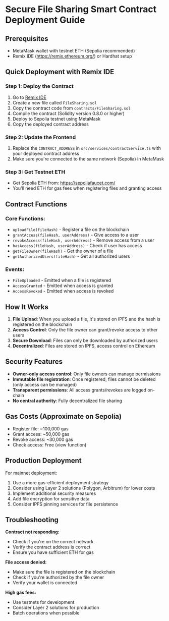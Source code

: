 
# Secure File Sharing Smart Contract Deployment Guide

## Prerequisites
- MetaMask wallet with testnet ETH (Sepolia recommended)
- Remix IDE (https://remix.ethereum.org/) or Hardhat setup

## Quick Deployment with Remix IDE

### Step 1: Deploy the Contract
1. Go to [Remix IDE](https://remix.ethereum.org/)
2. Create a new file called `FileSharing.sol`
3. Copy the contract code from `contracts/FileSharing.sol`
4. Compile the contract (Solidity version 0.8.0 or higher)
5. Deploy to Sepolia testnet using MetaMask
6. Copy the deployed contract address

### Step 2: Update the Frontend
1. Replace the `CONTRACT_ADDRESS` in `src/services/contractService.ts` with your deployed contract address
2. Make sure you're connected to the same network (Sepolia) in MetaMask

### Step 3: Get Testnet ETH
- Get Sepolia ETH from: https://sepoliafaucet.com/
- You'll need ETH for gas fees when registering files and granting access

## Contract Functions

### Core Functions:
- `uploadFile(fileHash)` - Register a file on the blockchain
- `grantAccess(fileHash, userAddress)` - Give access to a user
- `revokeAccess(fileHash, userAddress)` - Remove access from a user
- `hasAccess(fileHash, userAddress)` - Check if user has access
- `getFileOwner(fileHash)` - Get the owner of a file
- `getAuthorizedUsers(fileHash)` - Get all authorized users

### Events:
- `FileUploaded` - Emitted when a file is registered
- `AccessGranted` - Emitted when access is granted
- `AccessRevoked` - Emitted when access is revoked

## How It Works

1. **File Upload**: When you upload a file, it's stored on IPFS and the hash is registered on the blockchain
2. **Access Control**: Only the file owner can grant/revoke access to other users
3. **Secure Download**: Files can only be downloaded by authorized users
4. **Decentralized**: Files are stored on IPFS, access control on Ethereum

## Security Features

- **Owner-only access control**: Only file owners can manage permissions
- **Immutable file registration**: Once registered, files cannot be deleted (only access can be managed)
- **Transparent permissions**: All access grants/revokes are logged on-chain
- **No central authority**: Fully decentralized file sharing

## Gas Costs (Approximate on Sepolia)
- Register file: ~100,000 gas
- Grant access: ~50,000 gas  
- Revoke access: ~30,000 gas
- Check access: Free (view function)

## Production Deployment

For mainnet deployment:
1. Use a more gas-efficient deployment strategy
2. Consider using Layer 2 solutions (Polygon, Arbitrum) for lower costs
3. Implement additional security measures
4. Add file encryption for sensitive data
5. Consider IPFS pinning services for file persistence

## Troubleshooting

**Contract not responding:**
- Check if you're on the correct network
- Verify the contract address is correct
- Ensure you have sufficient ETH for gas

**File access denied:**
- Make sure the file is registered on the blockchain
- Check if you're authorized by the file owner
- Verify your wallet is connected

**High gas fees:**
- Use testnets for development
- Consider Layer 2 solutions for production
- Batch operations when possible
